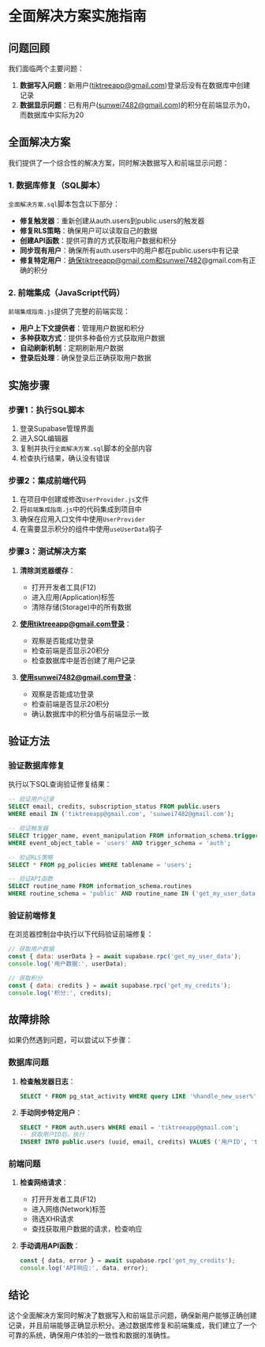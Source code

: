 # 全面解决方案实施指南

## 问题回顾

我们面临两个主要问题：

1. **数据写入问题**：新用户(tiktreeapp@gmail.com)登录后没有在数据库中创建记录
2. **数据显示问题**：已有用户(sunwei7482@gmail.com)的积分在前端显示为0，而数据库中实际为20

## 全面解决方案

我们提供了一个综合性的解决方案，同时解决数据写入和前端显示问题：

### 1. 数据库修复（SQL脚本）

`全面解决方案.sql`脚本包含以下部分：

- **修复触发器**：重新创建从auth.users到public.users的触发器
- **修复RLS策略**：确保用户可以读取自己的数据
- **创建API函数**：提供可靠的方式获取用户数据和积分
- **同步现有用户**：确保所有auth.users中的用户都在public.users中有记录
- **修复特定用户**：确保tiktreeapp@gmail.com和sunwei7482@gmail.com有正确的积分

### 2. 前端集成（JavaScript代码）

`前端集成指南.js`提供了完整的前端实现：

- **用户上下文提供者**：管理用户数据和积分
- **多种获取方式**：提供多种备份方式获取用户数据
- **自动刷新机制**：定期刷新用户数据
- **登录后处理**：确保登录后正确获取用户数据

## 实施步骤

### 步骤1：执行SQL脚本

1. 登录Supabase管理界面
2. 进入SQL编辑器
3. 复制并执行`全面解决方案.sql`脚本的全部内容
4. 检查执行结果，确认没有错误

### 步骤2：集成前端代码

1. 在项目中创建或修改`UserProvider.js`文件
2. 将`前端集成指南.js`中的代码集成到项目中
3. 确保在应用入口文件中使用`UserProvider`
4. 在需要显示积分的组件中使用`useUserData`钩子

### 步骤3：测试解决方案

1. **清除浏览器缓存**：
   - 打开开发者工具(F12)
   - 进入应用(Application)标签
   - 清除存储(Storage)中的所有数据

2. **使用tiktreeapp@gmail.com登录**：
   - 观察是否能成功登录
   - 检查前端是否显示20积分
   - 检查数据库中是否创建了用户记录

3. **使用sunwei7482@gmail.com登录**：
   - 观察是否能成功登录
   - 检查前端是否显示20积分
   - 确认数据库中的积分值与前端显示一致

## 验证方法

### 验证数据库修复

执行以下SQL查询验证修复结果：

```sql
-- 验证用户记录
SELECT email, credits, subscription_status FROM public.users
WHERE email IN ('tiktreeapp@gmail.com', 'sunwei7482@gmail.com');

-- 验证触发器
SELECT trigger_name, event_manipulation FROM information_schema.triggers
WHERE event_object_table = 'users' AND trigger_schema = 'auth';

-- 验证RLS策略
SELECT * FROM pg_policies WHERE tablename = 'users';

-- 验证API函数
SELECT routine_name FROM information_schema.routines
WHERE routine_schema = 'public' AND routine_name IN ('get_my_user_data', 'get_my_credits');
```

### 验证前端修复

在浏览器控制台中执行以下代码验证前端修复：

```javascript
// 获取用户数据
const { data: userData } = await supabase.rpc('get_my_user_data');
console.log('用户数据:', userData);

// 获取积分
const { data: credits } = await supabase.rpc('get_my_credits');
console.log('积分:', credits);
```

## 故障排除

如果仍然遇到问题，可以尝试以下步骤：

### 数据库问题

1. **检查触发器日志**：
   ```sql
   SELECT * FROM pg_stat_activity WHERE query LIKE '%handle_new_user%';
   ```

2. **手动同步特定用户**：
   ```sql
   SELECT * FROM auth.users WHERE email = 'tiktreeapp@gmail.com';
   -- 获取用户ID后，执行：
   INSERT INTO public.users (uuid, email, credits) VALUES ('用户ID', 'tiktreeapp@gmail.com', 20);
   ```

### 前端问题

1. **检查网络请求**：
   - 打开开发者工具(F12)
   - 进入网络(Network)标签
   - 筛选XHR请求
   - 查找获取用户数据的请求，检查响应

2. **手动调用API函数**：
   ```javascript
   const { data, error } = await supabase.rpc('get_my_credits');
   console.log('API响应:', data, error);
   ```

## 结论

这个全面解决方案同时解决了数据写入和前端显示问题，确保新用户能够正确创建记录，并且前端能够正确显示积分。通过数据库修复和前端集成，我们建立了一个可靠的系统，确保用户体验的一致性和数据的准确性。